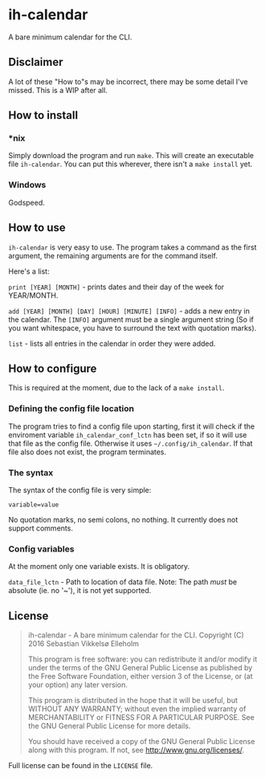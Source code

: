 # ih-calendar
A bare minimum calendar for the CLI.

## Disclaimer
A lot of these "How to"s may be incorrect, there may be some detail I've missed.
This is a WIP after all.

## How to install

### *nix
Simply download the program and run `make`. This will create an executable file
`ih-calendar`. You can put this wherever, there isn't a `make install` yet.

### Windows
Godspeed.

## How to use
`ih-calendar` is very easy to use. The program takes a command as the first
argument, the remaining arguments are for the command itself.

Here's a list:

`print [YEAR] [MONTH]` - prints dates and their day of the week for
YEAR/MONTH.

`add [YEAR] [MONTH] [DAY] [HOUR] [MINUTE] [INFO]` - adds a new entry in the
calendar. The `[INFO]` argument must be a single argument string (So if you
want whitespace, you have to surround the text with quotation marks).

`list` - lists all entries in the calendar in order they were added.

## How to configure
This is required at the moment, due to the lack of a `make install`.

### Defining the config file location
The program tries to find a config file upon starting, first it will check if
the enviroment variable `ih_calendar_conf_lctn` has been set, if so it will use
that file as the config file. Otherwise it uses `~/.config/ih_calendar`. If that
file also does not exist, the program terminates.

### The syntax
The syntax of the config file is very simple:

`variable=value`

No quotation marks, no semi colons, no nothing. It currently does not support
comments.

### Config variables
At the moment only one variable exists. It is obligatory.

`data_file_lctn` - Path to location of data file. Note: The path _must_ be
absolute (ie. no '~'), it is not yet supported.

## License
>ih-calendar - A bare minimum calendar for the CLI.
>Copyright (C) 2016  Sebastian Vikkelsø Elleholm
>
>This program is free software: you can redistribute it and/or modify
>it under the terms of the GNU General Public License as published by
>the Free Software Foundation, either version 3 of the License, or
>(at your option) any later version.
>
>This program is distributed in the hope that it will be useful,
>but WITHOUT ANY WARRANTY; without even the implied warranty of
>MERCHANTABILITY or FITNESS FOR A PARTICULAR PURPOSE.  See the
>GNU General Public License for more details.
>
>You should have received a copy of the GNU General Public License
>along with this program.  If not, see <http://www.gnu.org/licenses/>.

Full license can be found in the `LICENSE` file.
